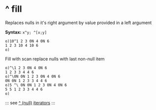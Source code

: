 # ^ fill

Replaces nulls in it's right argument by value provided in a left argument

**Syntax:** ```x^y; ^[x;y]```

```o
o)10^1 2 3 0N 4 0N 6
1 2 3 10 4 10 6
o)
```


Fill with scan replace nulls with last non-null item

```o
o)^\1 2 3 0N 4 0N 6
1 2 3 3 4 4 6
o)^\0N 0N 1 2 3 0N 4 0N 6
0N 0N 1 2 3 3 4 4 6
o)5 ^\ 0N 0N 1 2 3 0N 4 0N 6
5 5 1 2 3 3 4 4 6
o)
```

::: see
[^ (null)](/verbs/relational/nullhandling.md)
[iterators](/iterators.md)
:::
